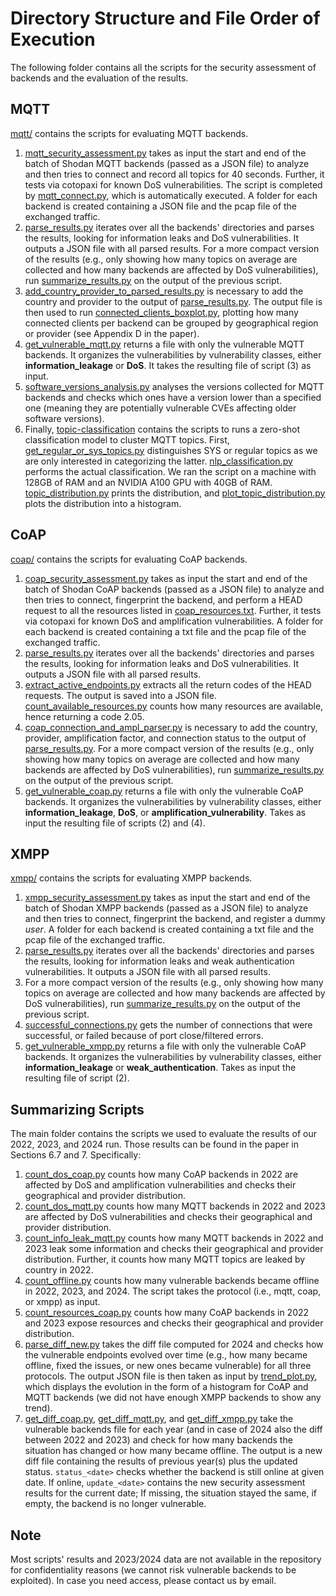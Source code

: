 # Directory Structure and File Order of Execution

The following folder contains all the scripts for the security assessment of backends and the evaluation of the results.

## MQTT

[mqtt/](mqtt) contains the scripts for evaluating MQTT backends. 

1. [mqtt_security_assessment.py](mqtt/mqtt_security_assessment.py) takes as input the start and end of the batch of Shodan MQTT backends (passed as a JSON file) to analyze and then tries to connect and record all topics for 40 seconds. Further, it tests via cotopaxi for known DoS vulnerabilities. The script is completed by [mqtt_connect.py](mqtt/mqtt_connect.py), which is automatically executed. A folder for each backend is created containing a JSON file and the pcap file of the exchanged traffic.
2. [parse_results.py](mqtt/parse_results.py) iterates over all the backends' directories and parses the results, looking for information leaks and DoS vulnerabilities. It outputs a JSON file with all parsed results. For a more compact version of the results (e.g., only showing how many topics on average are collected and how many backends are affected by DoS vulnerabilities), run [summarize_results.py](mqtt/summarize_results.py) on the output of the previous script.
3. [add_country_provider_to_parsed_results.py](mqtt/add_country_provider_to_parsed_results.py) is necessary to add the country and provider to the output of [parse_results.py](mqtt/parse_results.py). The output file is then used to run [connected_clients_boxplot.py](mqtt/connected_clients_boxplot.py), plotting how many connected clients per backend can be grouped by geographical region or provider (see Appendix D in the paper).
4. [get_vulnerable_mqtt.py](mqtt/get_vulnerable_mqtt.py) returns a file with only the vulnerable MQTT backends. It organizes the vulnerabilities by vulnerability classes, either **information_leakage** or **DoS**. It takes the resulting file of script (3) as input.
5. [software_versions_analysis.py](mqtt/software_versions_analysis.py) analyses the versions collected for MQTT backends and checks which ones have a version lower than a specified one (meaning they are potentially vulnerable CVEs affecting older software versions).
6. Finally, [topic-classification](mqtt/topic-classification/) contains the scripts to runs a zero-shot classification model to cluster MQTT topics. First, [get_regular_or_sys_topics.py](mqtt/topic-classification/get_regular_or_sys_topics.py) distinguishes SYS or regular topics as we are only interested in categorizing the latter. [nlp_classification.py](mqtt/topic-classification/nlp_classification.py) performs the actual classification. We ran the script on a machine with 128GB of RAM and an NVIDIA A100 GPU with 40GB of RAM. [topic_distribution.py](mqtt/topic-classification/topic_distribution.py) prints the distribution, and [plot_topic_distribution.py](mqtt/topic-classification/plot_topic_distribution.py) plots the distribution into a histogram.

## CoAP

[coap/](coap) contains the scripts for evaluating CoAP backends.
1. [coap_security_assessment.py](coap/coap_security_assessment.py) takes as input the start and end of the batch of Shodan CoAP backends (passed as a JSON file) to analyze and then tries to connect, fingerprint the backend, and perform a HEAD request to all the resources listed in [coap_resources.txt](coap/coap_resources.txt). Further, it tests via cotopaxi for known DoS and amplification vulnerabilities. A folder for each backend is created containing a txt file and the pcap file of the exchanged traffic.
2. [parse_results.py](coap/parse_results.py) iterates over all the backends' directories and parses the results, looking for information leaks and DoS vulnerabilities. It outputs a JSON file with all parsed results. 
3. [extract_active_endpoints.py](coap/extract_active_endpoints.py) extracts all the return codes of the HEAD requests. The output is saved into a JSON file. [count_available_resources.py](coap/count_available_resources.py) counts how many resources are available, hence returning a code 2.05.
4. [coap_connection_and_ampl_parser.py](coap/coap_connection_and_ampl_parser.py) is necessary to add the country, provider, amplification factor, and connection status to the output of [parse_results.py](coap/parse_results.py). For a more compact version of the results (e.g., only showing how many topics on average are collected and how many backends are affected by DoS vulnerabilities), run [summarize_results.py](coap/summarize_results.py) on the output of the previous script.
5. [get_vulnerable_coap.py](coap/get_vulnerable_coap.py) returns a file with only the vulnerable CoAP backends. It organizes the vulnerabilities by vulnerability classes, either **information_leakage**, **DoS**, or **amplification_vulnerability**. Takes as input the resulting file of scripts (2) and (4).

## XMPP

[xmpp/](xmpp) contains the scripts for evaluating XMPP backends.
1. [xmpp_security_assessment.py](xmpp/xmpp_security_assessment.py) takes as input the start and end of the batch of Shodan XMPP backends (passed as a JSON file) to analyze and then tries to connect, fingerprint the backend, and register a dummy *user*. A folder for each backend is created containing a txt file and the pcap file of the exchanged traffic.
2. [parse_results.py](xmpp/parse_results.py) iterates over all the backends' directories and parses the results, looking for information leaks and weak authentication vulnerabilities. It outputs a JSON file with all parsed results. 
3. For a more compact version of the results (e.g., only showing how many topics on average are collected and how many backends are affected by DoS vulnerabilities), run [summarize_results.py](xmpp/summarize_results.py) on the output of the previous script.
4. [successful_connections.py](xmpp/successful_connections.py) gets the number of connections that were successful, or failed because of port close/filtered errors.
5. [get_vulnerable_xmpp.py](xmpp/get_vulnerable_xmpp.py) returns a file with only the vulnerable CoAP backends. It organizes the vulnerabilities by vulnerability classes, either **information_leakage** or **weak_authentication**. Takes as input the resulting file of script (2).

## Summarizing Scripts

The main folder contains the scripts we used to evaluate the results of our 2022, 2023, and 2024 run. Those results can be found in the paper in Sections 6.7 and 7. Specifically:
1. [count_dos_coap.py](count_dos_coap.py) counts how many CoAP backends in 2022 are affected by DoS and amplification vulnerabilities and checks their geographical and provider distribution. 
2. [count_dos_mqtt.py](count_dos_mqtt.py) counts how many MQTT backends in 2022 and 2023 are affected by DoS vulnerabilities and checks their geographical and provider distribution. 
3. [count_info_leak_mqtt.py](count_info_leak_mqtt.py) counts how many MQTT backends in 2022 and 2023 leak some information and checks their geographical and provider distribution. Further, it counts how many MQTT topics are leaked by country in 2022.
4. [count_offline.py](count_offline.py) counts how many vulnerable backends became offline in 2022, 2023, and 2024. The script takes the protocol (i.e., mqtt, coap, or xmpp) as input. 
5. [count_resources_coap.py](count_resources_coap.py) counts how many CoAP backends in 2022 and 2023 expose resources and checks their geographical and provider distribution. 
6. [parse_diff_new.py](parse_diff_new.py) takes the diff file computed for 2024 and checks how the vulnerable endpoints evolved over time (e.g., how many became offline, fixed the issues, or new ones became vulnerable) for all three protocols. The output JSON file is then taken as input by [trend_plot.py](trend_plot.py), which displays the evolution in the form of a histogram for CoAP and MQTT backends (we did not have enough XMPP backends to show any trend).
7. [get_diff_coap.py](get_diff_coap.py), [get_diff_mqtt.py](get_diff_mqtt.py), and [get_diff_xmpp.py](get_diff_xmpp.py) take the vulnerable backends file for each year (and in case of 2024 also the diff between 2022 and 2023) and check for how many backends the situation has changed or how many became offline. The output is a new diff file containing the results of previous year(s) plus the updated status. `status_<date>` checks whether the backend is still online at given date. If online, `update_<date>` contains the new security assessment results for the current date; If missing, the situation stayed the same, if empty, the backend is no longer vulnerable.
   
## Note

Most scripts' results and 2023/2024 data are not available in the repository for confidentiality reasons (we cannot risk vulnerable backends to be exploited). In case you need access, please contact us by email.